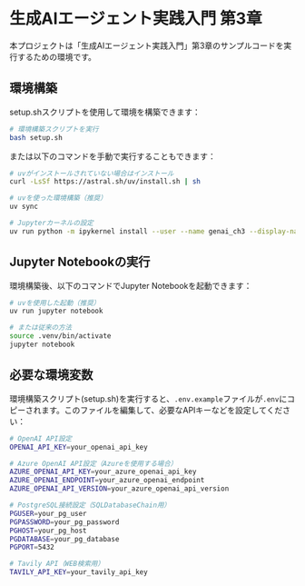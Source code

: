 # 生成AIエージェント実践入門 第3章

本プロジェクトは「生成AIエージェント実践入門」第3章のサンプルコードを実行するための環境です。

## 環境構築

setup.shスクリプトを使用して環境を構築できます：

```bash
# 環境構築スクリプトを実行
bash setup.sh
```

または以下のコマンドを手動で実行することもできます：

```bash
# uvがインストールされていない場合はインストール
curl -LsSf https://astral.sh/uv/install.sh | sh

# uvを使った環境構築（推奨）
uv sync

# Jupyterカーネルの設定
uv run python -m ipykernel install --user --name genai_ch3 --display-name "Python 3.12 (Chapter 3)"
```

## Jupyter Notebookの実行

環境構築後、以下のコマンドでJupyter Notebookを起動できます：

```bash
# uvを使用した起動（推奨）
uv run jupyter notebook

# または従来の方法
source .venv/bin/activate
jupyter notebook
```

## 必要な環境変数

環境構築スクリプト(setup.sh)を実行すると、`.env.example`ファイルが`.env`にコピーされます。このファイルを編集して、必要なAPIキーなどを設定してください：

```bash
# OpenAI API設定
OPENAI_API_KEY=your_openai_api_key

# Azure OpenAI API設定（Azureを使用する場合）
AZURE_OPENAI_API_KEY=your_azure_openai_api_key
AZURE_OPENAI_ENDPOINT=your_azure_openai_endpoint
AZURE_OPENAI_API_VERSION=your_azure_openai_api_version

# PostgreSQL接続設定（SQLDatabaseChain用）
PGUSER=your_pg_user
PGPASSWORD=your_pg_password
PGHOST=your_pg_host
PGDATABASE=your_pg_database
PGPORT=5432

# Tavily API（WEB検索用）
TAVILY_API_KEY=your_tavily_api_key
```
